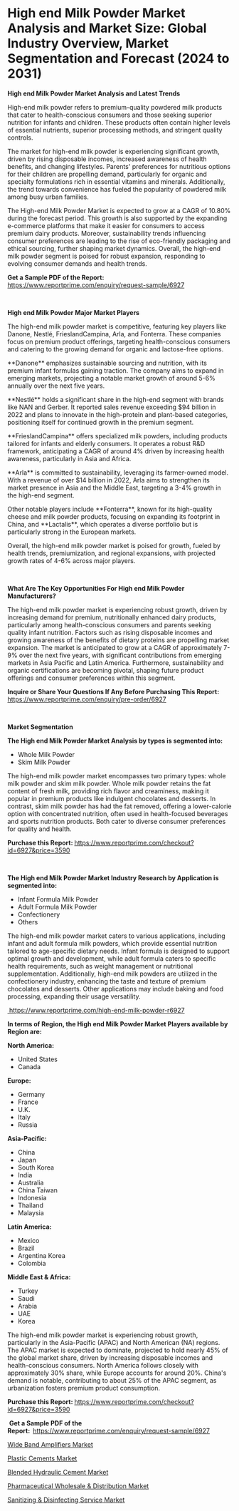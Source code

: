 <p><h1>High end Milk Powder Market Analysis and Market Size: Global Industry Overview, Market Segmentation and Forecast (2024 to 2031)</h1></p><p><strong>High end Milk Powder Market Analysis and Latest Trends</strong></p>
<p><p>High-end milk powder refers to premium-quality powdered milk products that cater to health-conscious consumers and those seeking superior nutrition for infants and children. These products often contain higher levels of essential nutrients, superior processing methods, and stringent quality controls.</p><p>The market for high-end milk powder is experiencing significant growth, driven by rising disposable incomes, increased awareness of health benefits, and changing lifestyles. Parents' preferences for nutritious options for their children are propelling demand, particularly for organic and specialty formulations rich in essential vitamins and minerals. Additionally, the trend towards convenience has fueled the popularity of powdered milk among busy urban families.</p><p>The High-end Milk Powder Market is expected to grow at a CAGR of 10.80% during the forecast period. This growth is also supported by the expanding e-commerce platforms that make it easier for consumers to access premium dairy products. Moreover, sustainability trends influencing consumer preferences are leading to the rise of eco-friendly packaging and ethical sourcing, further shaping market dynamics. Overall, the high-end milk powder segment is poised for robust expansion, responding to evolving consumer demands and health trends.</p></p>
<p><strong>Get a Sample PDF of the Report:&nbsp;</strong> <a href="https://www.reportprime.com/enquiry/request-sample/6927?utm_campaign=1088&utm_medium=2&utm_source=Github&utm_content=ia&utm_term=25112024&utm_id=high-end-milk-powder">https://www.reportprime.com/enquiry/request-sample/6927</a></p>
<p>&nbsp;</p>
<p><strong>High end Milk Powder Major Market Players</strong></p>
<p><p>The high-end milk powder market is competitive, featuring key players like Danone, Nestlé, FrieslandCampina, Arla, and Fonterra. These companies focus on premium product offerings, targeting health-conscious consumers and catering to the growing demand for organic and lactose-free options.</p><p>**Danone** emphasizes sustainable sourcing and nutrition, with its premium infant formulas gaining traction. The company aims to expand in emerging markets, projecting a notable market growth of around 5-6% annually over the next five years. </p><p>**Nestlé** holds a significant share in the high-end segment with brands like NAN and Gerber. It reported sales revenue exceeding $94 billion in 2022 and plans to innovate in the high-protein and plant-based categories, positioning itself for continued growth in the premium segment.</p><p>**FrieslandCampina** offers specialized milk powders, including products tailored for infants and elderly consumers. It operates a robust R&D framework, anticipating a CAGR of around 4% driven by increasing health awareness, particularly in Asia and Africa.</p><p>**Arla** is committed to sustainability, leveraging its farmer-owned model. With a revenue of over $14 billion in 2022, Arla aims to strengthen its market presence in Asia and the Middle East, targeting a 3-4% growth in the high-end segment.</p><p>Other notable players include **Fonterra**, known for its high-quality cheese and milk powder products, focusing on expanding its footprint in China, and **Lactalis**, which operates a diverse portfolio but is particularly strong in the European markets.</p><p>Overall, the high-end milk powder market is poised for growth, fueled by health trends, premiumization, and regional expansions, with projected growth rates of 4-6% across major players.</p></p>
<p>&nbsp;</p>
<p><strong>What Are The Key Opportunities For High end Milk Powder Manufacturers?</strong></p>
<p><p>The high-end milk powder market is experiencing robust growth, driven by increasing demand for premium, nutritionally enhanced dairy products, particularly among health-conscious consumers and parents seeking quality infant nutrition. Factors such as rising disposable incomes and growing awareness of the benefits of dietary proteins are propelling market expansion. The market is anticipated to grow at a CAGR of approximately 7-9% over the next five years, with significant contributions from emerging markets in Asia Pacific and Latin America. Furthermore, sustainability and organic certifications are becoming pivotal, shaping future product offerings and consumer preferences within this segment.</p></p>
<p><strong>Inquire or Share Your Questions If Any Before Purchasing This Report:</strong> <a href="https://www.reportprime.com/enquiry/pre-order/6927?utm_campaign=1088&utm_medium=2&utm_source=Github&utm_content=ia&utm_term=25112024&utm_id=high-end-milk-powder">https://www.reportprime.com/enquiry/pre-order/6927</a></p>
<p>&nbsp;</p>
<p><strong>Market Segmentation</strong></p>
<p><strong>The High end Milk Powder Market Analysis by types is segmented into:</strong></p>
<p><ul><li>Whole Milk Powder</li><li>Skim Milk Powder</li></ul></p>
<p><p>The high-end milk powder market encompasses two primary types: whole milk powder and skim milk powder. Whole milk powder retains the fat content of fresh milk, providing rich flavor and creaminess, making it popular in premium products like indulgent chocolates and desserts. In contrast, skim milk powder has had the fat removed, offering a lower-calorie option with concentrated nutrition, often used in health-focused beverages and sports nutrition products. Both cater to diverse consumer preferences for quality and health.</p></p>
<p><strong>Purchase this Report:&nbsp;</strong><a href="https://www.reportprime.com/checkout?id=6927&price=3590&utm_campaign=1088&utm_medium=2&utm_source=Github&utm_content=ia&utm_term=25112024&utm_id=high-end-milk-powder">https://www.reportprime.com/checkout?id=6927&price=3590</a></p>
<p>&nbsp;</p>
<p><strong>The High end Milk Powder Market Industry Research by Application is segmented into:</strong></p>
<p><ul><li>Infant Formula Milk Powder</li><li>Adult Formula Milk Powder</li><li>Confectionery</li><li>Others</li></ul></p>
<p><p>The high-end milk powder market caters to various applications, including infant and adult formula milk powders, which provide essential nutrition tailored to age-specific dietary needs. Infant formula is designed to support optimal growth and development, while adult formula caters to specific health requirements, such as weight management or nutritional supplementation. Additionally, high-end milk powders are utilized in the confectionery industry, enhancing the taste and texture of premium chocolates and desserts. Other applications may include baking and food processing, expanding their usage versatility.</p></p>
<p><a href="https://www.reportprime.com/high-end-milk-powder-r6927?utm_campaign=1088&utm_medium=2&utm_source=Github&utm_content=ia&utm_term=25112024&utm_id=high-end-milk-powder">&nbsp;https://www.reportprime.com/high-end-milk-powder-r6927</a></p>
<p><strong>In terms of Region, the High end Milk Powder Market Players available by Region are:</strong></p>
<p>
    <p> <strong> North America: </strong>
        <ul>
            <li>United States</li>
            <li>Canada</li>
        </ul>
        </p> 
    <p> <strong> Europe: </strong>
        <ul>
            <li>Germany</li>
            <li>France</li>
            <li>U.K.</li>
            <li>Italy</li>
            <li>Russia</li>
        </ul>
        </p> 
    <p> <strong> Asia-Pacific: </strong>
        <ul>
            <li>China</li>
            <li>Japan</li>
            <li>South Korea</li>
            <li>India</li>
            <li>Australia</li>
            <li>China Taiwan</li>
            <li>Indonesia</li>
            <li>Thailand</li>
            <li>Malaysia</li>
        </ul>
        </p> 
    <p> <strong> Latin America: </strong>
        <ul>
            <li>Mexico</li>
            <li>Brazil</li>
            <li>Argentina Korea</li>
            <li>Colombia</li>
        </ul>
        </p> 
    <p> <strong> Middle East & Africa: </strong>
        <ul>
            <li>Turkey</li>
            <li>Saudi</li>
            <li>Arabia</li>
            <li>UAE</li>
            <li>Korea</li>
        </ul>
    </p>
    </p>
<p><p>The high-end milk powder market is experiencing robust growth, particularly in the Asia-Pacific (APAC) and North American (NA) regions. The APAC market is expected to dominate, projected to hold nearly 45% of the global market share, driven by increasing disposable incomes and health-conscious consumers. North America follows closely with approximately 30% share, while Europe accounts for around 20%. China's demand is notable, contributing to about 25% of the APAC segment, as urbanization fosters premium product consumption.</p></p>
<p><strong>Purchase this Report: </strong><a href="https://www.reportprime.com/checkout?id=6927&price=3590&utm_campaign=1088&utm_medium=2&utm_source=Github&utm_content=ia&utm_term=25112024&utm_id=high-end-milk-powder">https://www.reportprime.com/checkout?id=6927&price=3590</a></p>
<p>&nbsp;<strong>Get a Sample PDF of the Report:&nbsp;&nbsp;</strong><a href="https://www.reportprime.com/enquiry/request-sample/6927?utm_campaign=1088&utm_medium=2&utm_source=Github&utm_content=ia&utm_term=25112024&utm_id=high-end-milk-powder">https://www.reportprime.com/enquiry/request-sample/6927</a></p>
<p><strong></strong></p>
<p><p><a href="https://www.linkedin.com/pulse/wide-band-amplifiers-market-overview-global-trends-future-prospects-ablbc?utm_campaign=1088&utm_medium=2&utm_source=Github&utm_content=ia&utm_term=25112024&utm_id=high-end-milk-powder">Wide Band Amplifiers Market</a></p><p><a href="https://www.linkedin.com/pulse/plastic-cements-market-global-share-ranking-overall-sales-demand-ajnac?utm_campaign=1088&utm_medium=2&utm_source=Github&utm_content=ia&utm_term=25112024&utm_id=high-end-milk-powder">Plastic Cements Market</a></p><p><a href="https://www.linkedin.com/pulse/analyzing-global-blended-hydraulic-cement-market-growth-prospects-gothc?utm_campaign=1088&utm_medium=2&utm_source=Github&utm_content=ia&utm_term=25112024&utm_id=high-end-milk-powder">Blended Hydraulic Cement Market</a></p><p><a href="https://issuu.com/reportprime-2/docs/pharmaceutical-wholesale-distributi_210b598388c836?utm_campaign=1088&utm_medium=2&utm_source=Github&utm_content=ia&utm_term=25112024&utm_id=high-end-milk-powder">Pharmaceutical Wholesale & Distribution Market</a></p><p><a href="https://issuu.com/reportprime-2/docs/sanitizing-disinfecting-service-mar_f130aef357270d?utm_campaign=1088&utm_medium=2&utm_source=Github&utm_content=ia&utm_term=25112024&utm_id=high-end-milk-powder">Sanitizing & Disinfecting Service Market</a></p></p>